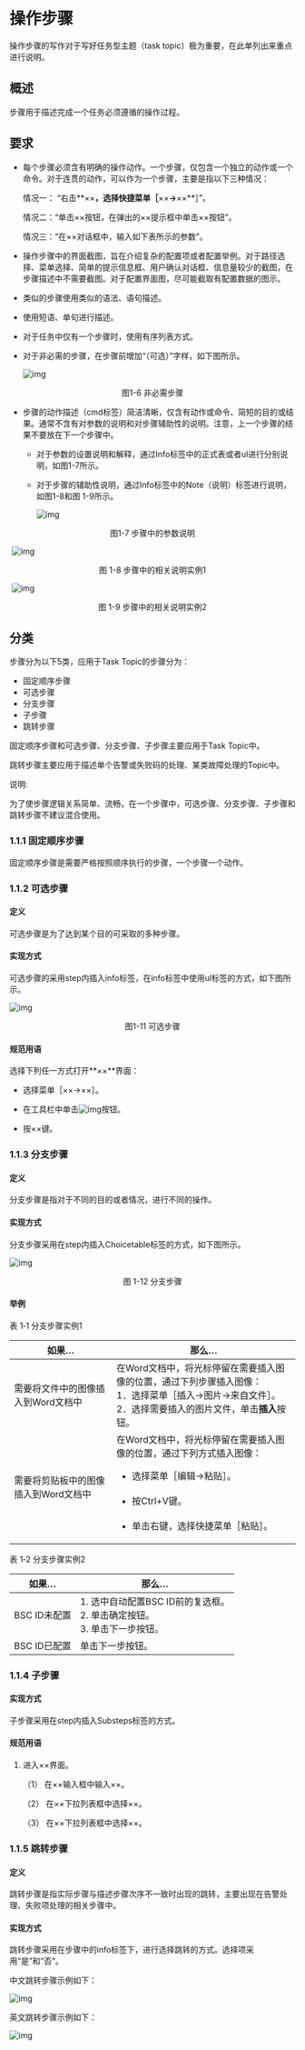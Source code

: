 # 操作步骤    

操作步骤的写作对于写好任务型主题（task topic）极为重要，在此单列出来重点进行说明。

## 概述

步骤用于描述完成一个任务必须遵循的操作过程。

## 要求

* 每个步骤必须含有明确的操作动作。一个步骤，仅包含一个独立的动作或一个命令。对于连贯的动作，可以作为一个步骤，主要是指以下三种情况：

  情况一： “右击**××**，选择快捷菜单［**××**→**××**］”。 

  情况二：“单击××按钮，在弹出的××提示框中单击××按钮”。

  情况三：“在××对话框中，输入如下表所示的参数”。

* 操作步骤中的界面截图，旨在介绍复杂的配置项或者配置举例。对于路径选择、菜单选择、简单的提示信息框、用户确认对话框、信息量较少的截图，在步骤描述中不需要截图。对于配置界面图，尽可能截取有配置数据的图示。

*   类似的步骤使用类似的语法、语句描述。

* 使用短语、单句进行描述。

* 对于任务中仅有一个步骤时，使用有序列表方式。

* 对于非必需的步骤，在步骤前增加“（可选）”字样，如下图所示。

  ![img](https://i.loli.net/2021/08/15/JnvYKI5TuyDpqA8.jpg)

<center>图1-6 非必需步骤</center>


* 步骤的动作描述（cmd标签）简洁清晰，仅含有动作或命令、简短的目的或结果。通常不含有对参数的说明和对步骤辅助性的说明。注意，上一个步骤的结果不要放在下一个步骤中。

  * 对于参数的设置说明和解释，通过Info标签中的正式表或者ul进行分别说明，如图1-7所示。

  * 对于步骤的辅助性说明，通过Info标签中的Note（说明）标签进行说明，如图1-8和图 1-9所示。

    
    
    ![img](https://i.loli.net/2021/08/15/kGNBeVILv6uwPic.jpg)

<center>图1-7 步骤中的参数说明</center>

​				![img](Step.assets\clip_image002-16290276767561.jpg)

<center>图 1-8 步骤中的相关说明实例1</center>

​			![img](Step.assets\clip_image002-16290277223012.jpg)

<center>图 1-9 步骤中的相关说明实例2</center>

## 分类

步骤分为以下5类，应用于Task Topic的步骤分为：

- 固定顺序步骤
- 可选步骤
- 分支步骤 
- 子步骤
- 跳转步骤

固定顺序步骤和可选步骤、分支步骤、子步骤主要应用于Task Topic中。

跳转步骤主要应用于描述单个告警或失败码的处理、某类故障处理的Topic中。

说明:

为了使步骤逻辑关系简单、流畅，在一个步骤中，可选步骤、分支步骤、子步骤和跳转步骤不建议混合使用。

### 1.1.1         固定顺序步骤

固定顺序步骤是需要严格按照顺序执行的步骤，一个步骤一个动作。

### 1.1.2         可选步骤

#### 定义

可选步骤是为了达到某个目的可采取的多种步骤。

#### 实现方式

可选步骤的采用step内插入info标签，在info标签中使用ul标签的方式，如下图所示。

![img](Step.assets\clip_image002.jpg)

<center>图1-11 可选步骤</center>

#### 规范用语

选择下列任一方式打开**××**界面：

*   选择菜单［××→××］。

*   在工具栏中单击![img](https://i.loli.net/2021/08/15/643NAgIUiLJqOMV.jpg)按钮。

*   按××键。

### 1.1.3         分支步骤

#### 定义

分支步骤是指对于不同的目的或者情况，进行不同的操作。

#### 实现方式

分支步骤采用在step内插入Choicetable标签的方式，如下图所示。

![img](Step.assets\clip_image002-16290264931151.jpg)

<center>图 1-12 分支步骤</center>

#### 举例

表 1‑1 分支步骤实例1

| 如果…                                | 那么…                                                        |
| ------------------------------------ | ------------------------------------------------------------ |
| 需要将文件中的图像插入到Word文档中   | 在Word文档中，将光标停留在需要插入图像的位置，通过下列步骤插入图像：   <br>1．选择菜单［插入→图片→来自文件］。   <br>2．选择需要插入的图片文件，单击**插入**按钮。 |
| 需要将剪贴板中的图像插入到Word文档中 | 在Word文档中，将光标停留在需要插入图像的位置，通过下列方式插入图像：   <br><ul><li>选择菜单［编辑→粘贴］。 </li><br><li>按Ctrl+V键。</li>   <br><li>单击右键，选择快捷菜单［粘贴］。</li></ul> |

表 1‑2 分支步骤实例2

| 如果…        | 那么…                                                        |
| ------------ | ------------------------------------------------------------ |
| BSC ID未配置 | 1. 选中自动配置BSC ID前的复选框。 <br>2. 单击确定按钮。   <br>3. 单击下一步按钮。 |
| BSC ID已配置 | 单击下一步按钮。                                             |

### 1.1.4         子步骤

#### 实现方式

子步骤采用在step内插入Substeps标签的方式。

#### 规范用语

1. 进入××界面。

   （1）    在××输入框中输入××。

   （2）  在××下拉列表框中选择××。

   （3）  在××下拉列表框中选择××。

### 1.1.5         跳转步骤

#### 定义

跳转步骤是指实际步骤与描述步骤次序不一致时出现的跳转，主要出现在告警处理、失败项处理的相关步骤中。

#### 实现方式

跳转步骤采用在步骤中的info标签下，进行选择跳转的方式。选择项采用“是”和“否”。

中文跳转步骤示例如下：

![img](Step.assets\clip_image002-16290265979972.jpg)

英文跳转步骤示例如下：

![img](Step.assets\clip_image002-16290266235223.jpg)

